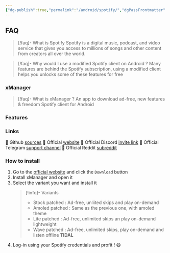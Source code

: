 ```yaml
---
{"dg-publish":true,"permalink":"/android/spotify/","dgPassFrontmatter":true,"created":"","updated":""}
---
```



## FAQ
>[!faq]- What is Spotify
>Spotify is a digital music, podcast, and video service that gives you access to millions of songs and other content from creators all over the world.

>[!faq]- Why would I use a modified Spotify client on Android ?
>Many features are behind the Spotify subscription, using a modified client helps you unlocks some of these features for free

### xManager
> [!faq]- What is xManager ?
> An app to download ad-free, new features & freedom Spotify client for Android

### Features

### Links
🔗 Github [sources](https://github.com/Team-xManager/xManager)
🔗 Official [website](https://www.xmanagerapp.com/)
🔗 Official Discord [invite link](https://discord.com/invite/dnpKn5Wufm)
🔗 Official Telegram [support channel](https://t.me/xManagerSupport)
🔗 Official Reddit [subreddit](https://www.reddit.com/r/xManagerApp/)

### How to install
1. Go to the [official website](https://www.xmanagerapp.com/) and click the `Download` button
2. Install xManager and open it
3. Select the variant you want and install it
   > [!info]-  Variants
   > - Stock patched : Ad-free, unliited skips and play on-demand
   > - Amoled patched :  Same as the previous one, with amoled theme
   > - Lite patched : Ad-free, unlimited skips an play on-demand lightweight
   > - Wave patched : Ad-free, unlimited skips, play on-demand and listen offline **TIDAL**
4. Log-in using your Spotify credentials and profit ! 😄